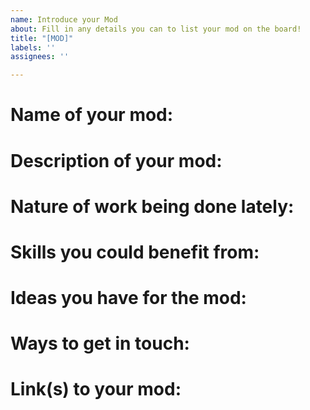 ```yaml
---
name: Introduce your Mod
about: Fill in any details you can to list your mod on the board!
title: "[MOD]"
labels: ''
assignees: ''

---
```


# Name of your mod:

# Description of your mod:

# Nature of work being done lately:

# Skills you could benefit from:

# Ideas you have for the mod:

# Ways to get in touch:

# Link(s) to your mod:
